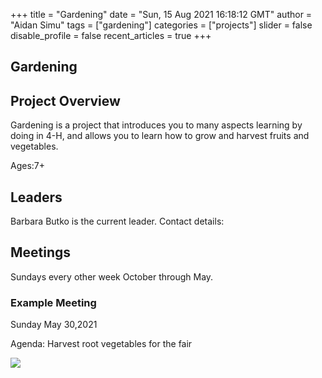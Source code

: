 +++
title = "Gardening"
date = "Sun, 15 Aug 2021 16:18:12 GMT"
author = "Aidan Simu"
tags = ["gardening"]
categories = ["projects"]
slider = false
disable_profile = false
recent_articles = true
+++

## Gardening

## Project Overview

Gardening is a project that introduces you to many aspects learning by doing in 4-H, and allows you to learn how to grow and harvest fruits and vegetables. 

Ages:7+

## Leaders
Barbara Butko is the current leader. Contact details: 


##  Meetings

Sundays every other week October through May.

### Example Meeting

Sunday May 30,2021 

Agenda:
Harvest root vegetables for the fair


![](/IMG_2186.jpg)







